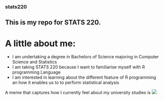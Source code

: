 ### stats220

## This is my repo for STATS 220. 

# A little about me:

- I am undertaking a degree in Bachelors of Science majoring in Computer Science and Statistics
- I am taking STATS 220 because I want to familiarise myself with R programming Language
- I am interested in learning about the different feature of R programming an how it enables us to to perform statistical analysis

A meme that captures how I currently feel about my university studies is ![](https://c.tenor.com/8druEACXtX8AAAAd/tenor.gif)
